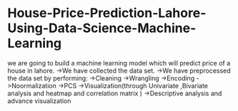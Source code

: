# House-Price-Prediction-Lahore-Using-Data-Science-Machine-Learning

we are going to build a machine learning model which will predict price of a house in lahore.
->We have collected the data set.
->We have preprocessed the data set by performing:
->Cleaning
->Wrangling
->Encoding
->Noormalization
->PCS
->Visualization(through Univariate ,Bivariate analysis and heatmap and correlation matrix )
->Descriptive analysis and advance visualization
